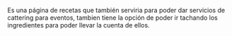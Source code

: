 Es una página de recetas que también serviria para poder dar servicios de cattering para eventos, tambien tiene la opción de poder ir tachando los ingredientes para poder llevar la cuenta de ellos.
